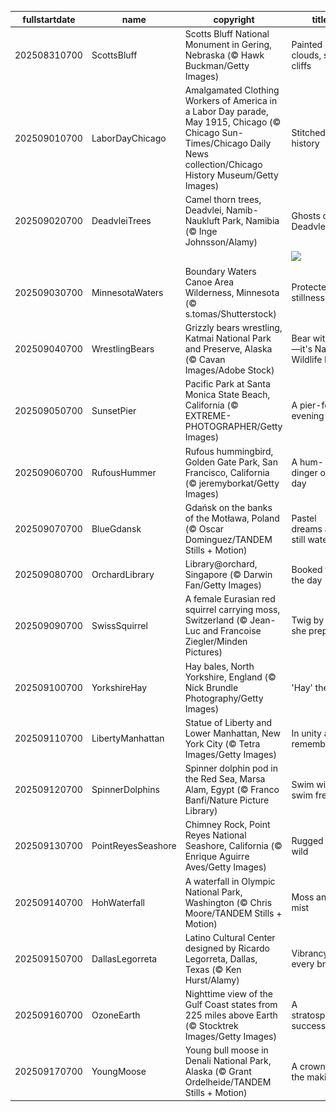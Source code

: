 |fullstartdate|name|copyright|title|image|
|--|--|--|--|--|
202508310700|ScottsBluff|Scotts Bluff National Monument in Gering, Nebraska (© Hawk Buckman/Getty Images)|Painted clouds, still cliffs|![](/en-US/2025/09/202508310700ScottsBluff.jpg)|
202509010700|LaborDayChicago|Amalgamated Clothing Workers of America in a Labor Day parade, May 1915, Chicago (© Chicago Sun-Times/Chicago Daily News collection/Chicago History Museum/Getty Images)|Stitched into history|![](/en-US/2025/09/202509010700LaborDayChicago.jpg)|
202509020700|DeadvleiTrees|Camel thorn trees, Deadvlei, Namib-Naukluft Park, Namibia (© Inge Johnsson/Alamy)|Ghosts of Deadvlei|![](/en-US/2025/09/202509020700DeadvleiTrees.jpg)|
||||![](/en-US/2025/09/.jpg)|
202509030700|MinnesotaWaters|Boundary Waters Canoe Area Wilderness, Minnesota (© s.tomas/Shutterstock)|Protected stillness|![](/en-US/2025/09/202509030700MinnesotaWaters.jpg)|
202509040700|WrestlingBears|Grizzly bears wrestling, Katmai National Park and Preserve, Alaska (© Cavan Images/Adobe Stock)|Bear with us—it's National Wildlife Day|![](/en-US/2025/09/202509040700WrestlingBears.jpg)|
202509050700|SunsetPier|Pacific Park at Santa Monica State Beach, California (© EXTREME-PHOTOGRAPHER/Getty Images)|A pier-fect evening|![](/en-US/2025/09/202509050700SunsetPier.jpg)|
202509060700|RufousHummer|Rufous hummingbird, Golden Gate Park, San Francisco, California (© jeremyborkat/Getty Images)|A hum-dinger of a day|![](/en-US/2025/09/202509060700RufousHummer.jpg)|
202509070700|BlueGdansk|Gdańsk on the banks of the Motława, Poland (© Oscar Dominguez/TANDEM Stills + Motion)|Pastel dreams and still waters|![](/en-US/2025/09/202509070700BlueGdansk.jpg)|
202509080700|OrchardLibrary|Library@orchard, Singapore (© Darwin Fan/Getty Images)|Booked for the day|![](/en-US/2025/09/202509080700OrchardLibrary.jpg)|
202509090700|SwissSquirrel|A female Eurasian red squirrel carrying moss, Switzerland (© Jean-Luc and Francoise Ziegler/Minden Pictures)|Twig by twig, she prepares|![](/en-US/2025/09/202509090700SwissSquirrel.jpg)|
202509100700|YorkshireHay|Hay bales, North Yorkshire, England (© Nick Brundle Photography/Getty Images)|'Hay' there!|![](/en-US/2025/09/202509100700YorkshireHay.jpg)|
202509110700|LibertyManhattan|Statue of Liberty and Lower Manhattan, New York City (© Tetra Images/Getty Images)|In unity and remembrance|![](/en-US/2025/09/202509110700LibertyManhattan.jpg)|
202509120700|SpinnerDolphins|Spinner dolphin pod in the Red Sea, Marsa Alam, Egypt (© Franco Banfi/Nature Picture Library)|Swim wild, swim free|![](/en-US/2025/09/202509120700SpinnerDolphins.jpg)|
202509130700|PointReyesSeashore|Chimney Rock, Point Reyes National Seashore, California (© Enrique Aguirre Aves/Getty Images)|Rugged and wild|![](/en-US/2025/09/202509130700PointReyesSeashore.jpg)|
202509140700|HohWaterfall|A waterfall in Olympic National Park, Washington (© Chris Moore/TANDEM Stills + Motion)|Moss and mist|![](/en-US/2025/09/202509140700HohWaterfall.jpg)|
202509150700|DallasLegorreta|Latino Cultural Center designed by Ricardo Legorreta, Dallas, Texas (© Ken Hurst/Alamy)|Vibrancy in every brick|![](/en-US/2025/09/202509150700DallasLegorreta.jpg)|
202509160700|OzoneEarth|Nighttime view of the Gulf Coast states from 225 miles above Earth (© Stocktrek Images/Getty Images)|A stratospheric success|![](/en-US/2025/09/202509160700OzoneEarth.jpg)|
202509170700|YoungMoose|Young bull moose in Denali National Park, Alaska (© Grant Ordelheide/TANDEM Stills + Motion)|A crown in the making|![](/en-US/2025/09/202509170700YoungMoose.jpg)|
